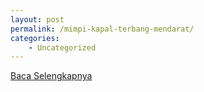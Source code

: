 ```yaml
---
layout: post
permalink: /mimpi-kapal-terbang-mendarat/
categories:
    - Uncategorized
---
```


[Baca Selengkapnya](/10)